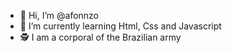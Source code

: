 - 👋 Hi, I’m @afonnzo
- 🌱 I’m currently learning Html, Css and Javascript
- 🕵️ I am a corporal of the Brazilian army
